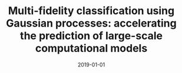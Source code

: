 ---
title: "Multi-fidelity classification using Gaussian processes: accelerating the prediction of large-scale computational models"
collection: publications
permalink: /publication/2019-01-01-Multi-fidelity-classification-using-Gaussian-processes-accelerating-the-prediction-of-large-scale-computational-models
date: 2019-01-01
venue: 'Computer Methods in Applied Mechanics and Engineering'
paperurl: 'https://www.sciencedirect.com/science/article/pii/S0045782519304785'
citation: ' Francisco Sahli,  Paris Perdikaris,  Ellen Kuhl,  Daniel Hurtado, &quot;Multi-fidelity classification using Gaussian processes: accelerating the prediction of large-scale computational models.&quot; Computer Methods in Applied Mechanics and Engineering, 2019.'
authors: 'Francisco Sahli Costabal, Paris Perdikaris, Ellen Kuhl, Daniel Hurtado'
---